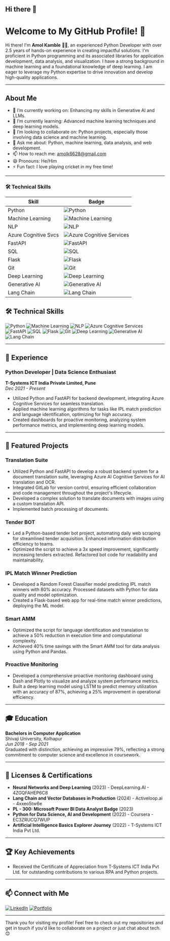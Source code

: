## Hi there 👋

# Welcome to My GitHub Profile! 👋

Hi there! I'm **Amol Kamble** 👨‍💻, an experienced Python Developer with over 2.5 years of hands-on experience in creating impactful solutions. I'm proficient in Python programming and its associated libraries for application development, data analysis, and visualization. I have a strong background in machine learning and a foundational knowledge of deep learning. I am eager to leverage my Python expertise to drive innovation and develop high-quality applications.

---

## About Me

- 🔭 I’m currently working on: Enhancing my skills in Generative AI and LLMs.
- 🌱 I’m currently learning: Advanced machine learning techniques and deep learning models.
- 👯 I’m looking to collaborate on: Python projects, especially those involving data science and machine learning.
- 💬 Ask me about: Python, machine learning, data analysis, and web development.
- 📫 How to reach me: [amolk6628@gmail.com](mailto:amolk6628@gmail.com)
- 😄 Pronouns: He/Him
- ⚡ Fun fact: I love playing cricket in my free time!

---
### 🛠️ Technical Skills

| Skill                 | Badge                                                                                      |
|-----------------------|-------------------------------------------------------------------------------------------|
| Python                | ![Python](https://img.shields.io/badge/-Python-05122A?style=flat&logo=python)             |
| Machine Learning      | ![Machine Learning](https://img.shields.io/badge/-Machine%20Learning-05122A?style=flat&logo=scikit-learn) |
| NLP                   | ![NLP](https://img.shields.io/badge/-NLP-05122A?style=flat&logo=nlp)                       |
| Azure Cognitive Svcs  | ![Azure Cognitive Services](https://img.shields.io/badge/-Azure%20Cognitive%20Services-05122A?style=flat&logo=microsoft) |
| FastAPI               | ![FastAPI](https://img.shields.io/badge/-FastAPI-05122A?style=flat&logo=fastapi)           |
| SQL                   | ![SQL](https://img.shields.io/badge/-SQL-05122A?style=flat&logo=sqlite)                     |
| Flask                 | ![Flask](https://img.shields.io/badge/-Flask-05122A?style=flat&logo=flask)                 |
| Git                   | ![Git](https://img.shields.io/badge/-Git-05122A?style=flat&logo=git)                         |
| Deep Learning         | ![Deep Learning](https://img.shields.io/badge/-Deep%20Learning-05122A?style=flat&logo=tensorflow) |
| Generative AI         | ![Generative AI](https://img.shields.io/badge/-Generative%20AI-05122A)                       |
| Lang Chain            | ![Lang Chain](https://img.shields.io/badge/-Lang%20Chain-05122A)                             |



## 🛠️ Technical Skills

![Python](https://img.shields.io/badge/-Python-05122A?style=flat&logo=python)
![Machine Learning](https://img.shields.io/badge/-Machine%20Learning-05122A?style=flat&logo=scikit-learn)
![NLP](https://img.shields.io/badge/-NLP-05122A?style=flat&logo=nlp)
![Azure Cognitive Services](https://img.shields.io/badge/-Azure%20Cognitive%20Services-05122A?style=flat&logo=microsoft)
![FastAPI](https://img.shields.io/badge/-FastAPI-05122A?style=flat&logo=fastapi)
![SQL](https://img.shields.io/badge/-SQL-05122A?style=flat&logo=sqlite)
![Flask](https://img.shields.io/badge/-Flask-05122A?style=flat&logo=flask)
![Git](https://img.shields.io/badge/-Git-05122A?style=flat&logo=git)
![Deep Learning](https://img.shields.io/badge/-Deep%20Learning-05122A?style=flat&logo=tensorflow)
![Generative AI](https://img.shields.io/badge/-Generative%20AI-05122A)
![Lang Chain](https://img.shields.io/badge/-Lang%20Chain-05122A)

---

## 💼 Experience

### Python Developer | Data Science Enthusiast
**T-Systems ICT India Private Limited, Pune**  
*Dec 2021 - Present*

- Utilized Python and FastAPI for backend development, integrating Azure Cognitive Services for seamless translation.
- Applied machine learning algorithms for tasks like IPL match prediction and language identification, optimizing for high accuracy.
- Created dashboards for proactive monitoring, analyzing system performance metrics, and implementing deep learning models.

---
## 🌟 Featured Projects

### Translation Suite
- Utilized Python and FastAPI to develop a robust backend system for a document translation suite, leveraging Azure AI Cognitive Services for AI translation and OCR.
- Integrated GitLab for version control, ensuring efficient collaboration and code management throughout the project's lifecycle.
- Developed a complex solution to translate documents with images using a custom translation API.
- Implemented batch processing of documents.

### Tender BOT
- Led a Python-based tender bot project, automating daily web scraping for streamlined tender acquisition. Enhanced information distribution efficiency to teams.
- Optimized the script to achieve a 3x speed improvement, significantly increasing tenders extracted. Refactored bot code for readability and maintainability.

### IPL Match Winner Prediction
- Developed a Random Forest Classifier model predicting IPL match winners with 80% accuracy. Processed datasets with Python for data quality and model optimization.
- Created a Flask-based web app for real-time match winner predictions, deploying the ML model.

### Smart AMM
- Optimized the script for language identification and translation to achieve a 50% reduction in execution time and computational complexity.
- Achieved 40% time savings with the Smart AMM tool for data analysis using Python and Pandas.

### Proactive Monitoring
- Developed a comprehensive proactive monitoring dashboard using Dash and Plotly to visualize and analyze system performance metrics.
- Built a deep learning model using LSTM to predict memory utilization with an accuracy of 87%, achieving a 25% improvement in operational efficiency.
---

## 🎓 Education

**Bachelors in Computer Application**  
Shivaji University, Kolhapur  
*Jun 2018 - Sep 2021*  
Graduated with distinction, achieving an impressive 79%, reflecting a strong commitment to computer science and excellence in coursework.

---

## 📜 Licenses & Certifications

- **Neural Networks and Deep Learning** (2023) - DeepLearning.AI - 4ZGQFAHEP6C8
- **Lang Chain and Vector Databases in Production** (2024) - Activeloop.ai - 4xxeo5tw6e
- **PL - 300: Microsoft Power BI Data Analyst Badge** (2023)
- **Python for Data Science, AI and Development** (2022) - Coursera - EC3ZRUCQ7WUP
- **Artificial Intelligence Basics Explorer Journey** (2022) - T-Systems ICT India Pvt Ltd.

---

## 🏆 Key Achievements

- Received the Certificate of Appreciation from T-Systems ICT India Pvt Ltd. for outstanding contributions to various RPA and Python projects.

---

## 📫 Connect with Me

[![LinkedIn](https://img.shields.io/badge/-LinkedIn-0077B5?style=flat&logo=linkedin&logoColor=white)](https://www.linkedin.com/in/yourlinkedin)
[![Portfolio](https://img.shields.io/badge/-Portfolio-000000?style=flat&logo=website&logoColor=white)](https://yourwebsite.com)

---
Thank you for visiting my profile! Feel free to check out my repositories and get in touch if you'd like to collaborate on a project or just chat about tech. 😊

